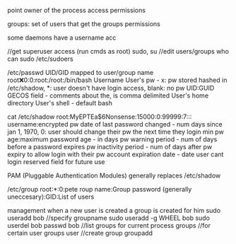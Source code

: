 point
    owner of the process
    access permissions

groups: set of users that get the groups permissions

some daemons have a username acc

//get superuser access (run cmds as root)
    sudo, su
    //edit users/groups who can sudo
        /etc/sudoers

/etc/passwd
    UID/GID mapped to user/group name
    root:x:0:0:root:/root:/bin/bash
        Username
        User's pw - x: pw stored hashed in /etc/shadow, *: user doesn't have login access, blank: no pw
        UID:GUID
        GECOS field - comments about the, is comma delimited
        User's home directory
        User's shell - default bash
    
cat /etc/shadow
    root:MyEPTEa$6Nonsense:15000:0:99999:7:::
        username:encrypted pw
        date of last password changed - num days since jan 1, 1970, 0: user should change their pw the next time they login
    min pw age:maximum password age - in days
    pw warning period - num of days before a password expires
    pw inactivity period - num of days after pw expiry to allow login with their pw
    account expiration date - date user cant login
    reserved field for future use

PAM (Pluggable Authentication Modules) generally replaces /etc/shadow

/etc/group
    root:*:0:pete
roup name:Group password (generally uneccesary):GID:List of users

management
    when a new user is created a group is created for him
        sudo useradd bob
        //specify groupname
            sudo useradd -g WHEEL bob
        sudo userdel bob
        passwd bob
        //list groups for current process
            groups
        //for certain user
            groups user
        //create group
            groupadd
